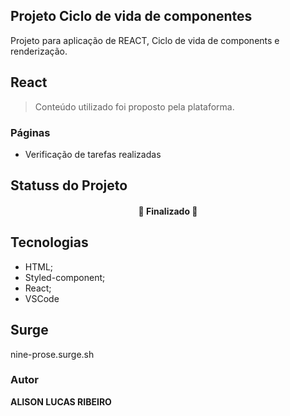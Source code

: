 ## Projeto Ciclo de vida de componentes

Projeto para aplicação de REACT, Ciclo de vida de components e renderização.

## React

> Conteúdo utilizado foi proposto pela plataforma.
### Páginas
- Verificação de tarefas realizadas

## Statuss do Projeto
<h4 align="center"> 
	🚧  Finalizado  🚧
</h4>

## Tecnologias

- HTML;
- Styled-component;
- React;
- VSCode

## Surge
nine-prose.surge.sh

### Autor

**ALISON LUCAS RIBEIRO**